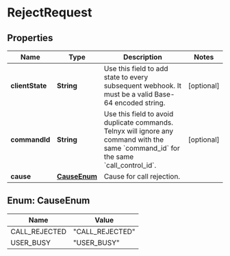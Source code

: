 

# RejectRequest


## Properties

| Name | Type | Description | Notes |
|------------ | ------------- | ------------- | -------------|
|**clientState** | **String** | Use this field to add state to every subsequent webhook. It must be a valid Base-64 encoded string. |  [optional] |
|**commandId** | **String** | Use this field to avoid duplicate commands. Telnyx will ignore any command with the same &#x60;command_id&#x60; for the same &#x60;call_control_id&#x60;. |  [optional] |
|**cause** | [**CauseEnum**](#CauseEnum) | Cause for call rejection. |  |



## Enum: CauseEnum

| Name | Value |
|---- | -----|
| CALL_REJECTED | &quot;CALL_REJECTED&quot; |
| USER_BUSY | &quot;USER_BUSY&quot; |



